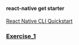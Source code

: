 #### react-native get starter
[React Native CLI Quickstart](https://reactnative.dev/docs/getting-started)

### [Exercise_1]()